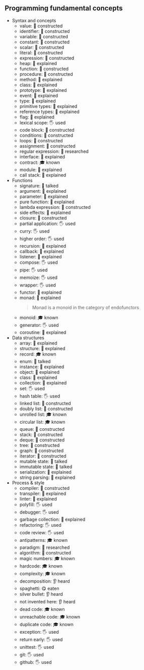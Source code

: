 ## Programming fundamental concepts

- Syntax and concepts
  - value: 🚀 constructed
  - identifier: 🚀 constructed
  - variable: 🚀 constructed
  - constant: 🚀 constructed
  - scalar: 🚀 constructed
  - literal: 🚀 constructed
  - expression: 🚀 constructed
  - heap: 🙋 explained
  - function: 🚀 constructed
  - procedure: 🚀 constructed
  - method: 🙋 explained
  - class: 🙋 explained
  - prototype: 🙋 explained
  - event: 🙋 explained
  - type: 🙋 explained
  - primitive types: 🙋 explained
  - reference types: 🙋 explained
  - flag: 🙋 explained
  - lexical scope: 🖐️ used
  - code block: 🚀 constructed
  - conditions: 🚀 constructed
  - loops: 🚀 constructed
  - assignment: 🚀 constructed
  - regular expression: 🔬 researched
  - interface: 🙋 explained
  - contract: 🎓 known
  - module: 🙋 explained
  - call stack: 🙋 explained
- Functions
  - signature: 📢 talked
  - argument: 🙋 explained
  - parameter: 🙋 explained
  - pure function: 🙋 explained
  - lambda expression: 🚀 constructed
  - side effects: 🙋 explained
  - closure: 🚀 constructed
  - partial application: 🖐️ used
  - curry: 🖐️ used
  - higher order: 🖐️ used
  - recursion: 🙋 explained
  - callback: 🙋 explained
  - listener: 🙋 explained
  - compose: 🖐️ used
  - pipe: 🖐️ used
  - memoize: 🖐️ used
  - wrapper: 🖐️ used
  - functor: 🙋 explained
  - monad: 🙋 explained
    > Monad is a monoid in the category of endofunctors
  - monoid: 🎓 known
  - generator: 🖐️ used
  - coroutine: 🙋 explained
- Data structures
  - array: 🙋 explained
  - structure: 🙋 explained
  - record: 🎓 known
  - enum: 📢 talked
  - instance: 🙋 explained
  - object: 🙋 explained
  - class: 🙋 explained
  - collection: 🙋 explained
  - set: 🖐️ used
  - hash table: 🖐️ used
  - linked list: 🚀 constructed
  - doubly list: 🚀 constructed
  - unrolled list: 🎓 known
  - circular list: 🎓 known
  - queue: 🚀 constructed
  - stack: 🚀 constructed
  - deque: 🚀 constructed
  - tree: 🚀 constructed
  - graph: 🚀 constructed
  - iterator: 🚀 constructed
  - mutable state: 📢 talked
  - immutable state: 📢 talked
  - serialization: 🙋 explained
  - string parsing: 🙋 explained
- Process & style
  - compiler: 🚀 constructed
  - transpiler: 🙋 explained
  - linter: 🙋 explained
  - polyfill: 🖐️ used
  - debugger: 🖐️ used
  - garbage collection: 🙋 explained
  - refactoring: 🖐️ used
  - code review: 🖐️ used
  - antipatterns: 🎓 known
  - paradigm: 🔬 researched
  - algorithm: 🚀 constructed
  - magic numbers: 🎓 known
  - hardcode: 🎓 known
  - complexity: 🎓 known
  - decomposition: 👂 heard
  - spaghetti: 😋 eaten
  - silver bullet: 👂 heard
  - not invented here: 👂 heard
  - dead code: 🎓 known
  - unreachable code: 🎓 known
  - duplicate code: 🎓 known
  - exception: 🖐️ used
  - return early: 🖐️ used
  - unittest: 🖐️ used
  - git: 🖐️ used
  - github: 🖐️ used
